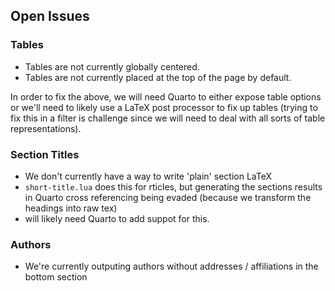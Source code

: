 ## Open Issues

### Tables
- Tables are not currently globally centered.
- Tables are not currently placed at the top of the page by default.

In order to fix the above, we will need Quarto to either expose table options or we'll need to likely use a LaTeX post processor to fix up tables (trying to fix this in a filter is challenge since we will need to deal with all sorts of table representations).

### Section Titles
- We don't currently have a way to write 'plain' section LaTeX
- `short-title.lua` does this for rticles, but generating the sections results in Quarto cross referencing being evaded (because we transform the headings into raw tex)
- will likely need Quarto to add suppot for this.

### Authors
- We're currently outputing authors without addresses / affiliations in the bottom section
